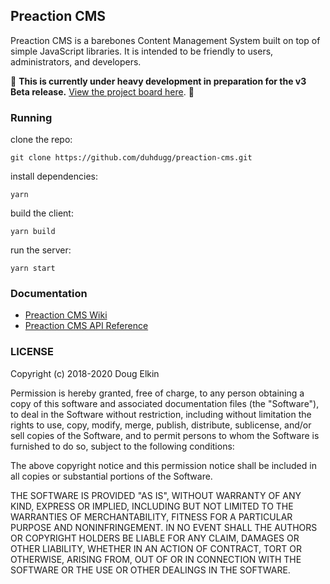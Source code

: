 ## Preaction CMS

Preaction CMS is a barebones Content Management System built on top of simple JavaScript libraries. It is intended to be friendly to users, administrators, and developers.

:construction: **This is currently under heavy development in preparation for the v3 Beta release.** [View the project board here](https://github.com/duhdugg/preaction-cms/projects/1). :construction:

### Running

clone the repo:

`git clone https://github.com/duhdugg/preaction-cms.git`

install dependencies:

`yarn`

build the client:

`yarn build`

run the server:

`yarn start`

### Documentation

- [Preaction CMS Wiki](https://github.com/duhdugg/preaction-cms/wiki)
- [Preaction CMS API Reference](https://duhdugg.github.io/preaction-cms/)

### LICENSE

Copyright (c) 2018-2020 Doug Elkin

Permission is hereby granted, free of charge, to any person obtaining a copy of
this software and associated documentation files (the "Software"), to deal in
the Software without restriction, including without limitation the rights to
use, copy, modify, merge, publish, distribute, sublicense, and/or sell copies
of the Software, and to permit persons to whom the Software is furnished to do
so, subject to the following conditions:

The above copyright notice and this permission notice shall be included in all
copies or substantial portions of the Software.

THE SOFTWARE IS PROVIDED "AS IS", WITHOUT WARRANTY OF ANY KIND, EXPRESS OR
IMPLIED, INCLUDING BUT NOT LIMITED TO THE WARRANTIES OF MERCHANTABILITY,
FITNESS FOR A PARTICULAR PURPOSE AND NONINFRINGEMENT. IN NO EVENT SHALL THE
AUTHORS OR COPYRIGHT HOLDERS BE LIABLE FOR ANY CLAIM, DAMAGES OR OTHER
LIABILITY, WHETHER IN AN ACTION OF CONTRACT, TORT OR OTHERWISE, ARISING FROM,
OUT OF OR IN CONNECTION WITH THE SOFTWARE OR THE USE OR OTHER DEALINGS IN THE
SOFTWARE.
